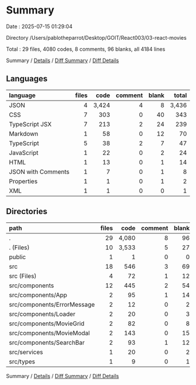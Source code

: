 # Summary

Date : 2025-07-15 01:29:04

Directory /Users/pablotheparrot/Desktop/GOIT/React003/03-react-movies

Total : 29 files,  4080 codes, 8 comments, 96 blanks, all 4184 lines

Summary / [Details](details.md) / [Diff Summary](diff.md) / [Diff Details](diff-details.md)

## Languages
| language | files | code | comment | blank | total |
| :--- | ---: | ---: | ---: | ---: | ---: |
| JSON | 4 | 3,424 | 4 | 8 | 3,436 |
| CSS | 7 | 303 | 0 | 40 | 343 |
| TypeScript JSX | 7 | 213 | 2 | 24 | 239 |
| Markdown | 1 | 58 | 0 | 12 | 70 |
| TypeScript | 5 | 38 | 2 | 7 | 47 |
| JavaScript | 1 | 22 | 0 | 2 | 24 |
| HTML | 1 | 13 | 0 | 1 | 14 |
| JSON with Comments | 1 | 7 | 0 | 1 | 8 |
| Properties | 1 | 1 | 0 | 1 | 2 |
| XML | 1 | 1 | 0 | 0 | 1 |

## Directories
| path | files | code | comment | blank | total |
| :--- | ---: | ---: | ---: | ---: | ---: |
| . | 29 | 4,080 | 8 | 96 | 4,184 |
| . (Files) | 10 | 3,533 | 5 | 27 | 3,565 |
| public | 1 | 1 | 0 | 0 | 1 |
| src | 18 | 546 | 3 | 69 | 618 |
| src (Files) | 4 | 72 | 1 | 12 | 85 |
| src/components | 12 | 445 | 2 | 54 | 501 |
| src/components/App | 2 | 95 | 1 | 14 | 110 |
| src/components/ErrorMessage | 2 | 12 | 0 | 2 | 14 |
| src/components/Loader | 2 | 20 | 0 | 3 | 23 |
| src/components/MovieGrid | 2 | 82 | 0 | 8 | 90 |
| src/components/MovieModal | 2 | 143 | 0 | 15 | 158 |
| src/components/SearchBar | 2 | 93 | 1 | 12 | 106 |
| src/services | 1 | 20 | 0 | 2 | 22 |
| src/types | 1 | 9 | 0 | 1 | 10 |

Summary / [Details](details.md) / [Diff Summary](diff.md) / [Diff Details](diff-details.md)